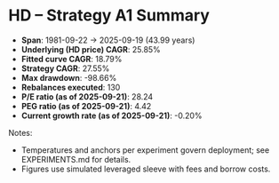 # HD – Strategy A1 Summary

- **Span**: 1981-09-22 → 2025-09-19 (43.99 years)
- **Underlying (HD price) CAGR**: 25.85%
- **Fitted curve CAGR**: 18.79%
- **Strategy CAGR**: 27.55%
- **Max drawdown**: -98.66%
- **Rebalances executed**: 130
- **P/E ratio (as of 2025-09-21)**: 28.24
- **PEG ratio (as of 2025-09-21)**: 4.42
- **Current growth rate (as of 2025-09-21)**: -0.20%

Notes:

- Temperatures and anchors per experiment govern deployment; see EXPERIMENTS.md for details.
- Figures use simulated leveraged sleeve with fees and borrow costs.

